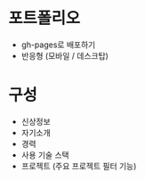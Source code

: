 # 포트폴리오 
- gh-pages로 배포하기
- 반응형 (모바일 / 데스크탑)

# 구성
- 신상정보
- 자기소개
- 경력
- 사용 기술 스택
- 프로젝트 (주요 프로젝트 필터 기능)